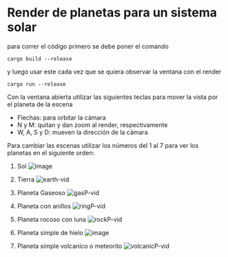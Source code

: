 # Render de planetas para un sistema solar

para correr el código primero se debe poner el comando
```
cargo build --release
```

y luego usar este cada vez que se quiera observar la ventana con el render
```
cargo run --release
```

Con la ventana abierta utilizar las siguientes teclas para mover la vista por el planeta de la escena
- Flechas: para orbitar la cámara
- N y M: quitan y dan zoom al render, respectivamente
- W, A, S y D: mueven la dirección de la cámara

Para cambiar las escenas utilizar los números del 1 al 7 para ver los planetas en el siguiente orden:

1. Sol
![image](https://github.com/user-attachments/assets/5263ecff-bf7d-4d4c-8d24-9c4d44b1ea44)

2. Tierra
![earth-vid](https://github.com/user-attachments/assets/b6196183-3318-423b-975b-41c62fd20141)

3. Planeta Gaseoso
![gasP-vid](https://github.com/user-attachments/assets/914991ac-0a89-4a43-92d8-9347a2472ed8)

4. Planeta con anillos
![ringP-vid](https://github.com/user-attachments/assets/8b84a789-3ae2-4d23-8332-b943c81c6147)

5. Planeta rocoso con luna
![rockP-vid](https://github.com/user-attachments/assets/3360f535-53a1-46c3-b1d6-7da267b5f61e)

6. Planeta simple de hielo
![image](https://github.com/user-attachments/assets/ff3be7c8-1dcd-44a2-85a1-5d709f8647fc)

7. Planeta simple volcanico o meteorito
![volcanicP-vid](https://github.com/user-attachments/assets/077c03e0-b32f-4beb-b5d9-117bfebbe2ba)
